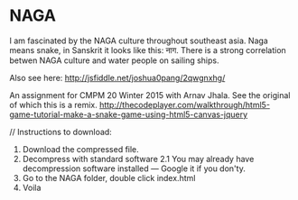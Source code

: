 # NAGA
I am fascinated by the NAGA culture throughout southeast asia. Naga means snake, in Sanskrit it looks like this: नाग. There is a strong correlation betwen NAGA culture and water people on sailing ships.

Also see here:
http://jsfiddle.net/joshua0pang/2qwgnxhg/

An assignment for CMPM 20 Winter 2015 with Arnav Jhala.
See the original of which this is a remix.
http://thecodeplayer.com/walkthrough/html5-game-tutorial-make-a-snake-game-using-html5-canvas-jquery

// Instructions to download:
1. Download the compressed file.
2. Decompress with standard software 
  2.1 You may already have decompression software installed — Google it if you don'ty.
3. Go to the NAGA folder, double click index.html
4. Voila
